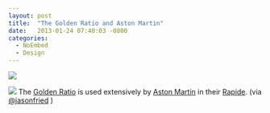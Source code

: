 ```yaml
---
layout: post
title:  "The Golden Ratio and Aston Martin"
date:   2013-01-24 07:40:03 -0800
categories:
  - NoEmbed
  - Design
---
```


<img src='https://astonmartin.blob.core.windows.net/sitefinity/Rapide%20S/rapidesproportion.jpg' />



 ![](/attachments/3f8c4828fe8325cc679b757c7fe6ccc0/image.png)  The  [Golden Ratio](http://en.wikipedia.org/wiki/Golden_ratio)  is used extensively by  [Aston Martin](http://www.astonmartin.com)  in their  [Rapide](http://www.astonmartin.com/cars/rapide). (via  [@jasonfried](https://twitter.com/jasonfried/status/294278894293491713) ) 
